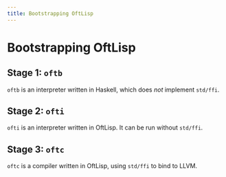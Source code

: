 ```yaml
---
title: Bootstrapping OftLisp
---
```


# Bootstrapping OftLisp

## Stage 1: `oftb`

`oftb` is an interpreter written in Haskell, which does *not* implement
`std/ffi`.

## Stage 2: `ofti`

`ofti` is an interpreter written in OftLisp. It can be run without
`std/ffi`.

## Stage 3: `oftc`

`oftc` is a compiler written in OftLisp, using `std/ffi` to bind to LLVM.
